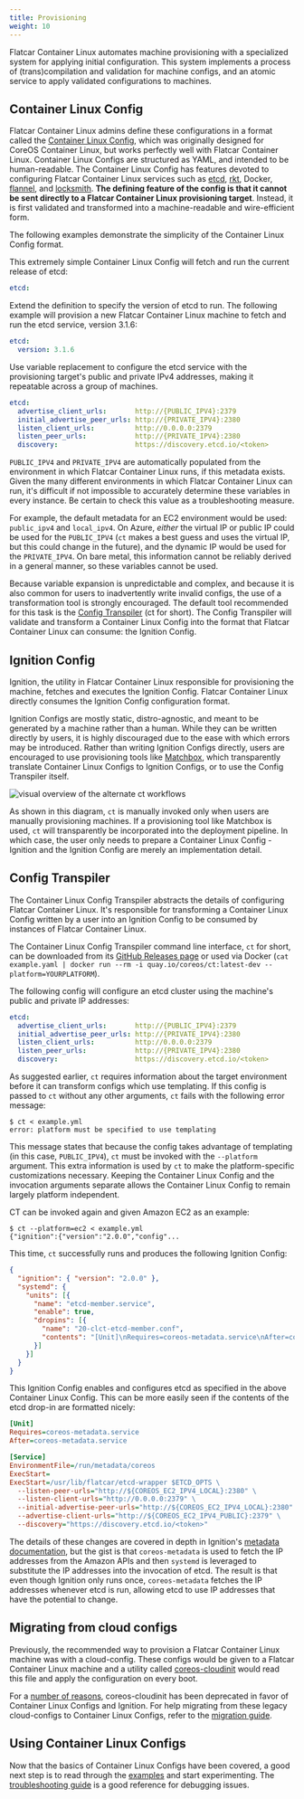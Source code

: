 ```yaml
---
title: Provisioning
weight: 10
---
```


Flatcar Container Linux automates machine provisioning with a specialized system for applying initial configuration. This system implements a process of (trans)compilation and validation for machine configs, and an atomic service to apply validated configurations to machines.

## Container Linux Config

Flatcar Container Linux admins define these configurations in a format called the [Container Linux Config][clc], which was originally designed for CoreOS Container Linux, but works perfectly well with Flatcar Container Linux. Container Linux Configs are structured as YAML, and intended to be human-readable. The Container Linux Config has features devoted to configuring Flatcar Container Linux services such as [etcd][etcd], [rkt][rkt], Docker, [flannel][flannel], and [locksmith][locksmith]. **The defining feature of the config is that it cannot be sent directly to a Flatcar Container Linux provisioning target**. Instead, it is first validated and transformed into a machine-readable and wire-efficient form.

The following examples demonstrate the simplicity of the Container Linux Config format.

This extremely simple Container Linux Config will fetch and run the current release of etcd:

```yaml
etcd:
```

Extend the definition to specify the version of etcd to run. The following example will provision a new Flatcar Container Linux machine to fetch and run the etcd service, version 3.1.6:

```yaml
etcd:
  version: 3.1.6
```

Use variable replacement to configure the etcd service with the provisioning target's public and private IPv4 addresses, making it repeatable across a group of machines.

```yaml
etcd:
  advertise_client_urls:       http://{PUBLIC_IPV4}:2379
  initial_advertise_peer_urls: http://{PRIVATE_IPV4}:2380
  listen_client_urls:          http://0.0.0.0:2379
  listen_peer_urls:            http://{PRIVATE_IPV4}:2380
  discovery:                   https://discovery.etcd.io/<token>
```

`PUBLIC_IPV4` and `PRIVATE_IPV4` are automatically populated from the environment in which Flatcar Container Linux runs, if this metadata exists. Given the many different environments in which Flatcar Container Linux can run, it's difficult if not impossible to accurately determine these variables in every instance. Be certain to check this value as a troubleshooting measure.

For example, the default metadata for an EC2 environment would be used: `public_ipv4` and `local_ipv4`. On Azure, *either* the virtual IP or public IP could be used for the `PUBLIC_IPV4` (`ct` makes a best guess and uses the virtual IP, but this could change in the future), and the dynamic IP would be used for the `PRIVATE_IPV4`. On bare metal, this information cannot be reliably derived in a general manner, so these variables cannot be used.

Because variable expansion is unpredictable and complex, and because it is also common for users to inadvertently write invalid configs, the use of a transformation tool is strongly encouraged. The default tool recommended for this task is the [Config Transpiler][ct] (ct for short). The Config Transpiler will validate and transform a Container Linux Config into the format that Flatcar Container Linux can consume: the Ignition Config.

## Ignition Config

Ignition, the utility in Flatcar Container Linux responsible for provisioning the machine, fetches and executes the Ignition Config. Flatcar Container Linux directly consumes the Ignition Config configuration format.

Ignition Configs are mostly static, distro-agnostic, and meant to be generated by a machine rather than a human. While they can be written directly by users, it is highly discouraged due to the ease with which errors may be introduced. Rather than writing Ignition Configs directly, users are encouraged to use provisioning tools like [Matchbox][matchbox], which transparently translate Container Linux Configs to Ignition Configs, or to use the Config Transpiler itself.

![visual overview of the alternate ct workflows](img/ct-workflow.svg)

As shown in this diagram, `ct` is manually invoked only when users are manually provisioning machines. If a provisioning tool like Matchbox is used, `ct` will transparently be incorporated into the deployment pipeline. In which case, the user only needs to prepare a Container Linux Config - Ignition and the Ignition Config are merely an implementation detail.

## Config Transpiler

The Container Linux Config Transpiler abstracts the details of configuring Flatcar Container Linux. It's responsible for transforming a Container Linux Config written by a user into an Ignition Config to be consumed by instances of Flatcar Container Linux.

The Container Linux Config Transpiler command line interface, `ct` for short, can be downloaded from its [GitHub Releases page][download-ct] or used via Docker (`cat example.yaml | docker run --rm -i quay.io/coreos/ct:latest-dev --platform=YOURPLATFORM`).

The following config will configure an etcd cluster using the machine's public and private IP addresses:

```yaml
etcd:
  advertise_client_urls:       http://{PUBLIC_IPV4}:2379
  initial_advertise_peer_urls: http://{PRIVATE_IPV4}:2380
  listen_client_urls:          http://0.0.0.0:2379
  listen_peer_urls:            http://{PRIVATE_IPV4}:2380
  discovery:                   https://discovery.etcd.io/<token>
```

As suggested earlier, `ct` requires information about the target environment before it can transform configs which use templating. If this config is passed to `ct` without any other arguments, `ct` fails with the following error message:

```shell
$ ct < example.yml
error: platform must be specified to use templating
```

This message states that because the config takes advantage of templating (in this case,  `PUBLIC_IPV4`), `ct` must be invoked with the `--platform` argument. This extra information is used by `ct` to make the platform-specific customizations necessary. Keeping the Container Linux Config and the invocation arguments separate allows the Container Linux Config to remain largely platform independent.

CT can be invoked again and given Amazon EC2 as an example:

```shell
$ ct --platform=ec2 < example.yml
{"ignition":{"version":"2.0.0","config"...
```

This time, `ct` successfully runs and produces the following Ignition Config:

```json
{
  "ignition": { "version": "2.0.0" },
  "systemd": {
    "units": [{
      "name": "etcd-member.service",
      "enable": true,
      "dropins": [{
        "name": "20-clct-etcd-member.conf",
        "contents": "[Unit]\nRequires=coreos-metadata.service\nAfter=coreos-metadata.service\n\n[Service]\nEnvironmentFile=/run/metadata/coreos\nExecStart=\nExecStart=/usr/lib/flatcar/etcd-wrapper $ETCD_OPTS \\\n  --listen-peer-urls=\"http://${COREOS_EC2_IPV4_LOCAL}:2380\" \\\n  --listen-client-urls=\"http://0.0.0.0:2379\" \\\n  --initial-advertise-peer-urls=\"http://${COREOS_EC2_IPV4_LOCAL}:2380\" \\\n  --advertise-client-urls=\"http://${COREOS_EC2_IPV4_PUBLIC}:2379\" \\\n  --discovery=\"https://discovery.etcd.io/\u003ctoken\u003e\""
      }]
    }]
  }
}
```

This Ignition Config enables and configures etcd as specified in the above Container Linux Config. This can be more easily seen if the contents of the etcd drop-in are formatted nicely:

```ini
[Unit]
Requires=coreos-metadata.service
After=coreos-metadata.service

[Service]
EnvironmentFile=/run/metadata/coreos
ExecStart=
ExecStart=/usr/lib/flatcar/etcd-wrapper $ETCD_OPTS \
  --listen-peer-urls="http://${COREOS_EC2_IPV4_LOCAL}:2380" \
  --listen-client-urls="http://0.0.0.0:2379" \
  --initial-advertise-peer-urls="http://${COREOS_EC2_IPV4_LOCAL}:2380" \
  --advertise-client-urls="http://${COREOS_EC2_IPV4_PUBLIC}:2379" \
  --discovery="https://discovery.etcd.io/<token>"
```

The details of these changes are covered in depth in Ignition's [metadata documentation][metadata], but the gist is that `coreos-metadata` is used to fetch the IP addresses from the Amazon APIs and then `systemd` is leveraged to substitute the IP addresses into the invocation of etcd. The result is that even though Ignition only runs once, `coreos-metadata` fetches the IP addresses whenever etcd is run, allowing etcd to use IP addresses that have the potential to change.

## Migrating from cloud configs

Previously, the recommended way to provision a Flatcar Container Linux machine was with a cloud-config. These configs would be given to a Flatcar Container Linux machine and a utility called [coreos-cloudinit][cloudinit] would read this file and apply the configuration on every boot.

For a [number of reasons][vs], coreos-cloudinit has been deprecated in favor of Container Linux Configs and Ignition. For help migrating from these legacy cloud-configs to Container Linux Configs, refer to the [migration guide][migrating].

## Using Container Linux Configs

Now that the basics of Container Linux Configs have been covered, a good next step is to read through the [examples][examples] and start experimenting. The [troubleshooting guide][troubleshooting] is a good reference for debugging issues.

[clc]: https://github.com/coreos/container-linux-config-transpiler/blob/master/doc/configuration
[cloudinit]: https://github.com/flatcar-linux/coreos-cloudinit
[ct]: https://github.com/coreos/container-linux-config-transpiler/blob/master/doc/overview
[download-ct]: https://github.com/coreos/container-linux-config-transpiler/releases
[etcd]: https://github.com/flatcar-linux/etcd
[examples]: https://github.com/coreos/container-linux-config-transpiler/blob/master/doc/examples
[flannel]: https://github.com/coreos/flannel
[locksmith]: https://github.com/flatcar-linux/locksmith
[matchbox]: https://github.com/coreos/matchbox
[metadata]: ../ignition/metadata
[migrating]: migrating-to-clcs
[rkt]: https://github.com/rkt/rkt
[troubleshooting]: https://github.com/flatcar-linux/ignition/blob/master/doc/getting-started#troubleshooting
[vs]: ../ignition/what-is-ignition#ignition-vs-coreos-cloudinit
